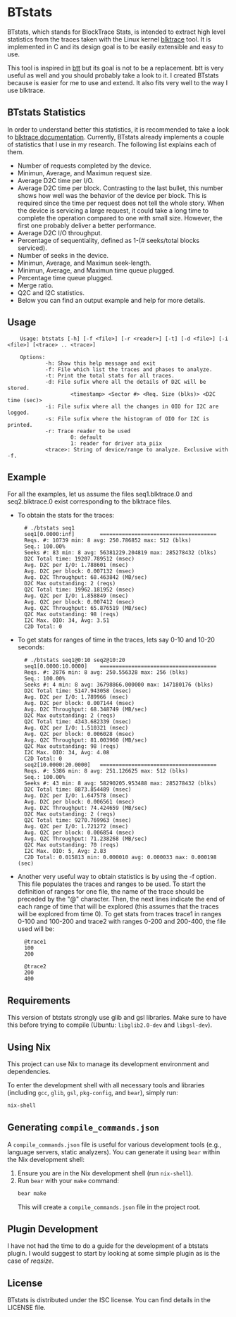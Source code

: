 BTstats
=======

BTstats, which stands for BlockTrace Stats, is intended to extract high level
statistics from the traces taken with the Linux kernel
[blktrace](http://git.kernel.org/?p=linux/kernel/git/axboe/blktrace.git;a=blob;f=README)
tool. It is implemented in C and its design goal is to be easily extensible and
easy to use.

This tool is inspired in
[btt](http://git.kernel.org/?p=linux/kernel/git/axboe/blktrace.git;a=tree;f=btt)
but its goal is not to be a replacement.  btt is very useful as well and you
should probably take a look to it. I created BTstats because is easier for me
to use and extend. It also fits very well to the way I use blktrace.

BTstats Statistics
------------------

In order to understand better this statistics, it is recommended to take a look
to [blktrace
documentation](http://git.kernel.org/?p=linux/kernel/git/axboe/blktrace.git;a=tree;f=doc;).
Currently, BTstats already implements a couple of statistics that I use in my
research. The following list explains each of them. 

- Number of requests completed by the device.
- Minimun, Average, and Maximun request size.
- Average D2C time per I/O.
- Average D2C time per block. Contrasting to the last bullet, this number
  shows how well was the behavior of the device per block. This is required
  since the time per request does not tell the whole story. When the device
  is servicing a large request, it could take a long time to complete the
  operation compared to one with small size. However, the first one probably
  deliver a better performance.
- Average D2C I/O throughput.
- Percentage of sequentiality, defined as 1-(# seeks/total blocks serviced).
- Number of seeks in the device.
- Minimun, Average, and Maximun seek-length.
- Minimun, Average, and Maximun time queue plugged.
- Percentage time queue plugged.
- Merge ratio.
- Q2C and I2C statistics.
- Below you can find an output example and help for more details.

Usage
-----

        Usage: btstats [-h] [-f <file>] [-r <reader>] [-t] [-d <file>] [-i <file>] [<trace> .. <trace>]

        Options:
                -h: Show this help message and exit
                -f: File which list the traces and phases to analyze.
                -t: Print the total stats for all traces.
                -d: File sufix where all the details of D2C will be stored.
                        <timestamp> <Sector #> <Req. Size (blks)> <D2C time (sec)>
                -i: File sufix where all the changes in OIO for I2C are logged.
                -s: File sufix where the histogram of OIO for I2C is printed.
                -r: Trace reader to be used
                        0: default
                        1: reader for driver ata_piix
                <trace>: String of device/range to analyze. Exclusive with -f.

Example
-------

For all the examples, let us assume the files seq1.blktrace.0 and
seq2.blktrace.0 exist corresponding to the blktrace files.

- To obtain the stats for the traces:

		# ./btstats seq1
		seq1[0.0000:inf]        =====================================
		Reqs. #: 10739 min: 8 avg: 250.786852 max: 512 (blks)
		Seq.: 100.00%
		Seeks #: 83 min: 8 avg: 56381229.204819 max: 285278432 (blks)
		D2C Total time: 19207.789512 (msec)
		Avg. D2C per I/O: 1.788601 (msec)
		Avg. D2C per block: 0.007132 (msec)
		Avg. D2C Throughput: 68.463842 (MB/sec)
		D2C Max outstanding: 2 (reqs)
		Q2C Total time: 19962.181952 (msec)
		Avg. Q2C per I/O: 1.858849 (msec)
		Avg. Q2C per block: 0.007412 (msec)
		Avg. Q2C Throughput: 65.876519 (MB/sec)
		Q2C Max outstanding: 98 (reqs)
		I2C Max. OIO: 34, Avg: 3.51
		C2D Total: 0

- To get stats for ranges of time in the traces, lets say 0-10 and 10-20
  seconds:

		# ./btstats seq1@0:10 seq2@10:20
		seq1[0.0000:10.0000]    =====================================
		Reqs. #: 2876 min: 8 avg: 250.556328 max: 256 (blks)
		Seq.: 100.00%
		Seeks #: 4 min: 8 avg: 36798866.000000 max: 147180176 (blks)
		D2C Total time: 5147.943058 (msec)
		Avg. D2C per I/O: 1.789966 (msec)
		Avg. D2C per block: 0.007144 (msec)
		Avg. D2C Throughput: 68.348749 (MB/sec)
		D2C Max outstanding: 2 (reqs)
		Q2C Total time: 4343.682339 (msec)
		Avg. Q2C per I/O: 1.510321 (msec)
		Avg. Q2C per block: 0.006028 (msec)
		Avg. Q2C Throughput: 81.003960 (MB/sec)
		Q2C Max outstanding: 98 (reqs)
		I2C Max. OIO: 34, Avg: 4.08
		C2D Total: 0
		seq2[10.0000:20.0000]   =====================================
		Reqs. #: 5386 min: 8 avg: 251.126625 max: 512 (blks)
		Seq.: 100.00%
		Seeks #: 43 min: 8 avg: 58290205.953488 max: 285278432 (blks)
		D2C Total time: 8873.854489 (msec)
		Avg. D2C per I/O: 1.647578 (msec)
		Avg. D2C per block: 0.006561 (msec)
		Avg. D2C Throughput: 74.424659 (MB/sec)
		D2C Max outstanding: 2 (reqs)
		Q2C Total time: 9270.769963 (msec)
		Avg. Q2C per I/O: 1.721272 (msec)
		Avg. Q2C per block: 0.006854 (msec)
		Avg. Q2C Throughput: 71.238268 (MB/sec)
		Q2C Max outstanding: 70 (reqs)
		I2C Max. OIO: 5, Avg: 2.83
		C2D Total: 0.015813 min: 0.000010 avg: 0.000033 max: 0.000198 (sec)

- Another very useful way to obtain statistics is by using the -f option.
  This file populates the traces and ranges to be used. To start the
  definition of ranges for one file, the name of the trace should be preceded
  by the "@" character. Then, the next lines indicate the end of each range
  of time that will be explored (this assumes that the traces will be
  explored from time 0). To get stats from traces trace1 in ranges 0-100 and
  100-200 and trace2 with ranges 0-200 and 200-400, the file used will be:

		@trace1
		100
		200

		@trace2
		200
		400

Requirements
------------

This version of btstats strongly use glib and gsl libraries. Make sure to have
this before trying to compile (Ubuntu: `libglib2.0-dev` and `libgsl-dev`).

Using Nix
---------

This project can use Nix to manage its development environment and
dependencies.

To enter the development shell with all necessary tools and libraries
(including `gcc`, `glib`, `gsl`, `pkg-config`, and `bear`), simply run:

```bash
nix-shell
```

Generating `compile_commands.json`
---------------------------------

A `compile_commands.json` file is useful for various development tools (e.g.,
language servers, static analyzers). You can generate it using `bear` within
the Nix development shell:

1.  Ensure you are in the Nix development shell (run `nix-shell`).
2.  Run `bear` with your `make` command:
    ```bash
    bear make
    ```
    This will create a `compile_commands.json` file in the project root.

Plugin Development
------------------

I have not had the time to do a guide for the development of a btstats
plugin. I would suggest to start by looking at some simple plugin as is
the case of _reqsize_.

License
-------

BTstats is distributed under the ISC license. You can find details in the
LICENSE file.
